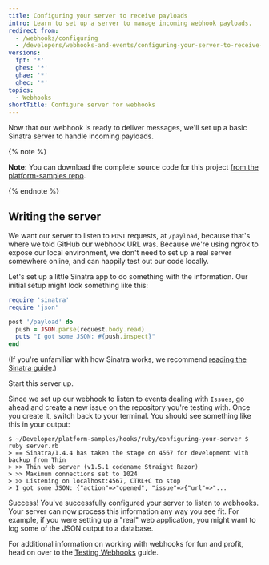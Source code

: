 ```yaml
---
title: Configuring your server to receive payloads
intro: Learn to set up a server to manage incoming webhook payloads.
redirect_from:
  - /webhooks/configuring
  - /developers/webhooks-and-events/configuring-your-server-to-receive-payloads
versions:
  fpt: '*'
  ghes: '*'
  ghae: '*'
  ghec: '*'
topics:
  - Webhooks
shortTitle: Configure server for webhooks
---
```

Now that our webhook is ready to deliver messages, we'll set up a basic Sinatra server
to handle incoming payloads.

{% note %}

**Note:** You can download the complete source code for this project
[from the platform-samples repo][platform samples].

{% endnote %}

## Writing the server

We want our server to listen to `POST` requests, at `/payload`,
because that's where we told GitHub our webhook URL was. Because we're using ngrok to expose
our local environment, we don't need to set up a real server somewhere online, and
can happily test out our code locally.

Let's set up a little Sinatra app to do something with the information. Our initial
setup might look something like this:

``` ruby
require 'sinatra'
require 'json'

post '/payload' do
  push = JSON.parse(request.body.read)
  puts "I got some JSON: #{push.inspect}"
end
```

(If you're unfamiliar with how Sinatra works, we recommend [reading the Sinatra guide][Sinatra].)

Start this server up.

Since we set up our webhook to listen to events dealing with `Issues`, go ahead
and create a new issue on the repository you're testing with. Once you create
it, switch back to your terminal. You should see something like this in your output:

```shell
$ ~/Developer/platform-samples/hooks/ruby/configuring-your-server $ ruby server.rb
> == Sinatra/1.4.4 has taken the stage on 4567 for development with backup from Thin
> >> Thin web server (v1.5.1 codename Straight Razor)
> >> Maximum connections set to 1024
> >> Listening on localhost:4567, CTRL+C to stop
> I got some JSON: {"action"=>"opened", "issue"=>{"url"=>"...
```

Success! You've successfully configured your server to listen to webhooks. Your
server can now process this information any way you see fit. For example, if you
were setting up a "real" web application, you might want to log some of the JSON
output to a database.

For additional information on working with webhooks for fun and profit, head on
over to the [Testing Webhooks](/webhooks/testing) guide.

[platform samples]: https://github.com/github/platform-samples/tree/master/hooks/ruby/configuring-your-server
[Sinatra]: http://www.sinatrarb.com/
